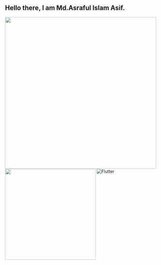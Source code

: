 ## Hello there, I am Md.Asraful Islam Asif.
<img align="left" src="https://github-readme-stats.vercel.app/api?username=Asrafulasif&show_icons=true&theme=radical" width="500" >

<img align="left" src="https://github-readme-stats.vercel.app/api/top-langs/?username=AsrafulAsif&langs_count=10" width="300" >
<img src="https://img.shields.io/badge/Flutter-%2302569B.svg?style=for-the-badge&logo=Flutter&logoColor=white" alt="Flutter" >
